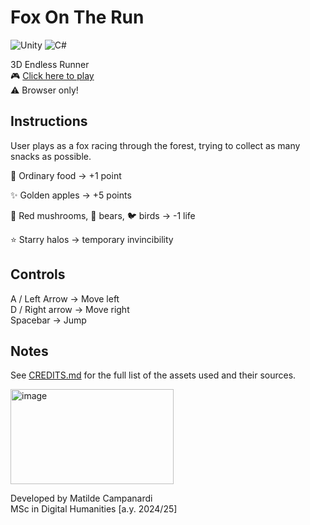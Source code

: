 # Fox On The Run

![Unity](https://img.shields.io/badge/Unity-6000.0.51f1-black?logo=unity)
![C#](https://img.shields.io/badge/C%23-239120?logo=c-sharp&logoColor=white)

3D Endless Runner <br/>
🎮 [Click here to play](https://matildecmp.itch.io/fox-on-the-run) </br>
⚠️ Browser only!

## Instructions

User plays as a fox racing through the forest, trying to collect as many snacks as possible.

🍎 Ordinary food → +1 point

✨ Golden apples → +5 points

🍄 Red mushrooms, 🐻 bears, 🐦 birds → -1 life

⭐ Starry halos → temporary invincibility

## Controls

A / Left Arrow → Move left </br>
D / Right arrow → Move right </br>
Spacebar → Jump

## Notes

See [CREDITS.md](CREDITS.md) for the full list of the assets used and their sources.

<img width="261" height="152" alt="image" src="https://github.com/user-attachments/assets/95ca31b2-11f9-4825-a934-4a4c7864e535" />

Developed by Matilde Campanardi <br/>
MSc in Digital Humanities [a.y. 2024/25]
